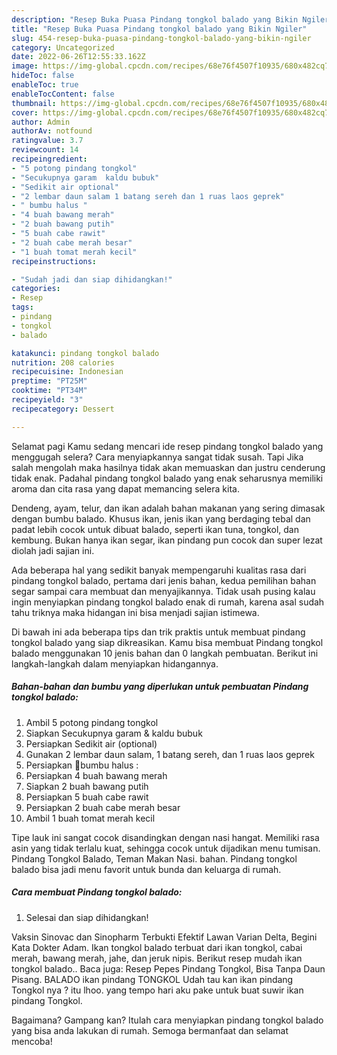 ```yaml
---
description: "Resep Buka Puasa Pindang tongkol balado yang Bikin Ngiler"
title: "Resep Buka Puasa Pindang tongkol balado yang Bikin Ngiler"
slug: 454-resep-buka-puasa-pindang-tongkol-balado-yang-bikin-ngiler
category: Uncategorized
date: 2022-06-26T12:55:33.162Z
image: https://img-global.cpcdn.com/recipes/68e76f4507f10935/680x482cq70/pindang-tongkol-balado-foto-resep-utama.jpg
hideToc: false
enableToc: true
enableTocContent: false
thumbnail: https://img-global.cpcdn.com/recipes/68e76f4507f10935/680x482cq70/pindang-tongkol-balado-foto-resep-utama.jpg
cover: https://img-global.cpcdn.com/recipes/68e76f4507f10935/680x482cq70/pindang-tongkol-balado-foto-resep-utama.jpg
author: Admin
authorAv: notfound
ratingvalue: 3.7
reviewcount: 14
recipeingredient:
- "5 potong pindang tongkol"
- "Secukupnya garam  kaldu bubuk"
- "Sedikit air optional"
- "2 lembar daun salam 1 batang sereh dan 1 ruas laos geprek"
- " bumbu halus "
- "4 buah bawang merah"
- "2 buah bawang putih"
- "5 buah cabe rawit"
- "2 buah cabe merah besar"
- "1 buah tomat merah kecil"
recipeinstructions:

- "Sudah jadi dan siap dihidangkan!"
categories:
- Resep
tags:
- pindang
- tongkol
- balado

katakunci: pindang tongkol balado 
nutrition: 208 calories
recipecuisine: Indonesian
preptime: "PT25M"
cooktime: "PT34M"
recipeyield: "3"
recipecategory: Dessert

---
```



Selamat pagi Kamu sedang mencari ide resep pindang tongkol balado yang menggugah selera? Cara menyiapkannya sangat tidak susah. Tapi Jika salah mengolah maka hasilnya tidak akan memuaskan dan justru cenderung tidak enak. Padahal pindang tongkol balado yang enak seharusnya memiliki aroma dan cita rasa yang dapat memancing selera kita.


Dendeng, ayam, telur, dan ikan adalah bahan makanan yang sering dimasak dengan bumbu balado. Khusus ikan, jenis ikan yang berdaging tebal dan padat lebih cocok untuk dibuat balado, seperti ikan tuna, tongkol, dan kembung. Bukan hanya ikan segar, ikan pindang pun cocok dan super lezat diolah jadi sajian ini.

Ada beberapa hal yang sedikit banyak mempengaruhi kualitas rasa dari pindang tongkol balado, pertama dari jenis bahan, kedua pemilihan bahan segar sampai cara membuat dan menyajikannya. Tidak usah pusing kalau ingin menyiapkan pindang tongkol balado enak di rumah, karena asal sudah tahu triknya maka hidangan ini bisa menjadi sajian istimewa.


Di bawah ini ada beberapa tips dan trik praktis untuk membuat pindang tongkol balado yang siap dikreasikan. Kamu bisa membuat Pindang tongkol balado menggunakan 10 jenis bahan dan 0 langkah pembuatan. Berikut ini langkah-langkah dalam menyiapkan hidangannya.

<!--inarticleads1-->

##### Bahan-bahan dan bumbu yang diperlukan untuk pembuatan Pindang tongkol balado:

1. Ambil 5 potong pindang tongkol
1. Siapkan Secukupnya garam &amp; kaldu bubuk
1. Persiapkan Sedikit air (optional)
1. Gunakan 2 lembar daun salam, 1 batang sereh, dan 1 ruas laos geprek
1. Persiapkan  📍bumbu halus :
1. Persiapkan 4 buah bawang merah
1. Siapkan 2 buah bawang putih
1. Persiapkan 5 buah cabe rawit
1. Persiapkan 2 buah cabe merah besar
1. Ambil 1 buah tomat merah kecil


Tipe lauk ini sangat cocok disandingkan dengan nasi hangat. Memiliki rasa asin yang tidak terlalu kuat, sehingga cocok untuk dijadikan menu tumisan. Pindang Tongkol Balado, Teman Makan Nasi. bahan. Pindang tongkol balado bisa jadi menu favorit untuk bunda dan keluarga di rumah. 

<!--inarticleads2-->

##### Cara membuat Pindang tongkol balado:


1. Selesai dan siap dihidangkan!

Vaksin Sinovac dan Sinopharm Terbukti Efektif Lawan Varian Delta, Begini Kata Dokter Adam. Ikan tongkol balado terbuat dari ikan tongkol, cabai merah, bawang merah, jahe, dan jeruk nipis. Berikut resep mudah ikan tongkol balado.. Baca juga: Resep Pepes Pindang Tongkol, Bisa Tanpa Daun Pisang. BALADO ikan pindang TONGKOL Udah tau kan ikan pindang Tongkol nya ? itu lhoo. yang tempo hari aku pake untuk buat suwir ikan pindang Tongkol. 

Bagaimana? Gampang kan? Itulah cara menyiapkan pindang tongkol balado yang bisa anda lakukan di rumah. Semoga bermanfaat dan selamat mencoba!
